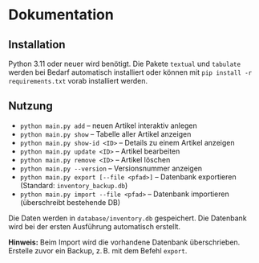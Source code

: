 # Dokumentation

## Installation
Python 3.11 oder neuer wird benötigt. Die Pakete `textual` und `tabulate` werden bei Bedarf automatisch installiert oder können mit `pip install -r requirements.txt` vorab installiert werden.

## Nutzung

- `python main.py add` – neuen Artikel interaktiv anlegen
- `python main.py show` – Tabelle aller Artikel anzeigen
- `python main.py show-id <ID>` – Details zu einem Artikel anzeigen
- `python main.py update <ID>` – Artikel bearbeiten
- `python main.py remove <ID>` – Artikel löschen
- `python main.py --version` – Versionsnummer anzeigen
- `python main.py export [--file <pfad>]` – Datenbank exportieren (Standard: `inventory_backup.db`)
- `python main.py import --file <pfad>` – Datenbank importieren (überschreibt bestehende DB)

Die Daten werden in `database/inventory.db` gespeichert. Die Datenbank wird bei der ersten Ausführung automatisch erstellt.

**Hinweis:** Beim Import wird die vorhandene Datenbank überschrieben. Erstelle zuvor ein Backup, z. B. mit dem Befehl `export`.
